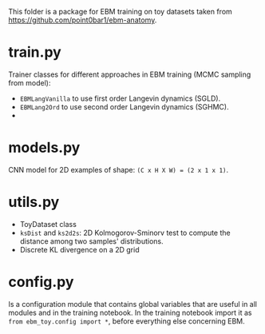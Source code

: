 This folder is a package for EBM training on toy datasets taken from https://github.com/point0bar1/ebm-anatomy.

# train.py
Trainer classes for different approaches in EBM training (MCMC sampling from model):
- `EBMLangVanilla` to use first order Langevin dynamics (SGLD).  
- `EBMLang2Ord` to use second order Langevin dynamics (SGHMC).
- 
# models.py
CNN model for 2D examples of shape: `(C x H X W) = (2 x 1 x 1)`.

# utils.py
- ToyDataset class
- `ksDist` and `ks2d2s`: 2D Kolmogorov-Sminorv test to compute the distance among two samples' distributions.
- Discrete KL divergence on a 2D grid

# config.py
Is a configuration module that contains global variables that are useful in all modules and in the training notebook.
In the training notebook import it as `from ebm_toy.config import *`, before everything else concerning EBM.
